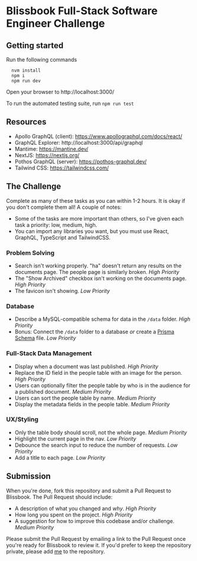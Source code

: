 # Blissbook Full-Stack Software Engineer Challenge

## Getting started

Run the following commands
```
  nvm install
  npm i
  npm run dev
```

Open your browser to http://localhost:3000/

To run the automated testing suite, run `npm run test`

## Resources

- Apollo GraphQL (client): https://www.apollographql.com/docs/react/
- GraphQL Explorer: http://localhost:3000/api/graphql
- Mantime: https://mantine.dev/
- NextJS: https://nextjs.org/
- Pothos GraphQL (server): https://pothos-graphql.dev/
- Tailwind CSS: https://tailwindcss.com/

## The Challenge

Complete as many of these tasks as you can within 1-2 hours. It is okay if you don't complete them all! A couple of notes:

  - Some of the tasks are more important than others, so I've given each task a priority: low, medium, high.
  - You can import any libraries you want, but you must use React, GraphQL, TypeScript and TailwindCSS.

### Problem Solving

  - Search isn't working properly. "ha" doesn't return any results on the documents page. The people page is similarly broken. *High Priority*
  - The "Show Archived" checkbox isn't working on the documents page. *High Priority*
  - The favicon isn't showing. *Low Priority*

### Database

  - Describe a MySQL-compatible schema for data in the `/data` folder. *High Priority*
  - Bonus: Connect the `/data` folder to a database *or* create a [Prisma Schema](https://www.prisma.io/docs/orm/prisma-schema/overview) file. *Low Priority*

### Full-Stack Data Management

  - Display when a document was last published. *High Priority*
  - Replace the ID field in the people table with an image for the person. *High Priority*
  - Users can optionally filter the people table by who is in the audience for a published document. *Medium Priority*
  - Users can sort the people table by name. *Medium Priority*
  - Display the metadata fields in the people table. *Medium Priority*

### UX/Styling

  - Only the table body should scroll, not the whole page. *Medium Priority*
  - Highlight the current page in the nav. *Low Priority*
  - Debounce the search input to reduce the number of requests. *Low Priority*
  - Add a title to each page. *Low Priority*

## Submission

When you're done, fork this repository and submit a Pull Request to Blissbook. The Pull Request should include:

  - A description of what you changed and *why*. *High Priority*
  - How long you spent on the project. *High Priority*
  - A suggestion for how to improve this codebase and/or challenge. *Medium Priority*

Please submit the Pull Request by emailing a link to the Pull Request once you're ready for Blissbook to review it. If you'd prefer to keep the repository private, please add [me](https://github.com/SamDuvall) to the repository.
